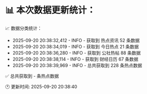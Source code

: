 📊 本次数据更新统计：
==========================

📈 数据分类统计：
- 2025-09-20 20:38:32,412 - INFO - 获取到 热点资讯 52 条数据
- 2025-09-20 20:38:34,019 - INFO - 获取到 今日热点 21 条数据
- 2025-09-20 20:38:36,280 - INFO - 获取到 公社热帖 88 条数据
- 2025-09-20 20:38:38,114 - INFO - 获取到 财经日历 67 条数据
- 2025-09-20 20:38:39,969 - INFO - 总共获取到 228 条热点数据

✅ 总共获取到 - 条热点数据

🕐 更新时间: 2025-09-20 20:38:40
